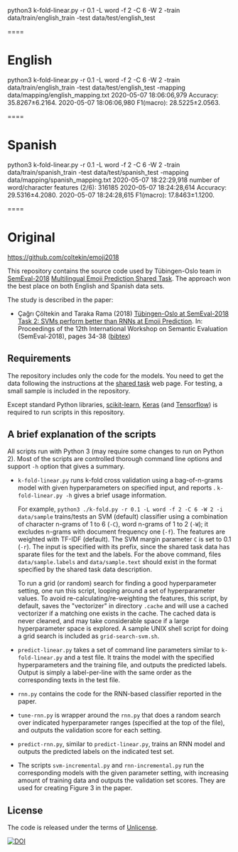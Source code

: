 python3 k-fold-linear.py -r 0.1 -L word -f 2 -C 6 -W 2 -train data/train/english_train -test data/test/english_test

====

# English
python3 k-fold-linear.py -r 0.1 -L word -f 2 -C 6 -W 2 -train data/train/english_train -test data/test/english_test -mapping data/mapping/english_mapping.txt
2020-05-07 18:06:06,979 Accuracy: 35.8267±6.2164.
2020-05-07 18:06:06,980 F1(macro): 28.5225±2.0563.

====

# Spanish
python3 k-fold-linear.py -r 0.1 -L word -f 2 -C 6 -W 2 -train data/train/spanish_train -test data/test/spanish_test -mapping data/mapping/spanish_mapping.txt
2020-05-07 18:22:29,918 number of word/character features (2/6): 316185
2020-05-07 18:24:28,614 Accuracy: 29.5316±4.2080.
2020-05-07 18:24:28,615 F1(macro): 17.8463±1.1200.

====



# Original
https://github.com/coltekin/emoji2018

This repository contains the source code used by Tübingen-Oslo team in
[SemEval-2018](http://alt.qcri.org/semeval2018/)
[Multilingual Emoji Prediction Shared Task](https://competitions.codalab.org/competitions/17344).
The approach won the best place on both English and Spanish data sets.

The study is described in the paper:

- Çağrı Çöltekin and Taraka Rama (2018) [Tübingen-Oslo at SemEval-2018
    Task 2: SVMs perform better than RNNs at Emoji Prediction](semeval2018paper.pdf).
    In: Proceedings of the 12th International Workshop on Semantic Evaluation
    (SemEval-2018),  pages 34-38 ([bibtex](semeval2018paper.bib))

## Requirements

The repository includes only the code for the models.
You need to get the data following the instructions at
the [shared task](https://competitions.codalab.org/competitions/17344) web page.
For testing, a small sample is included in the repository.

Except standard Python libraries,
[scikit-learn](scikit-learn.org/),
[Keras](https://keras.io/)
(and [Tensorflow](https://www.tensorflow.org/))
is required to run scripts in this repository.

## A brief explanation of the scripts

All scripts run with Python 3 (may require some changes to run on
Python 2). Most of the scripts are controlled thorough command line
options and support `-h` option that gives a summary.

- `k-fold-linear.py` runs k-fold cross validation using a
    bag-of-n-grams model with given hyperparameters on specified input,
    and reports .
    `k-fold-linear.py -h` gives a brief usage information.

    For example,
    `python3 ./k-fold.py -r 0.1 -L word -f 2 -C 6 -W 2 -i data/sample`
    trains/tests an SVM (default) classifier using a combination of character
    n-grams of 1 to 6 (`-C`), word n-grams of 1 to 2 (`-W`);
    it excludes n-grams with document frequency one (`-f`).
    The features are weighted with TF-IDF (default).
    The SVM margin parameter `C` is set to 0.1 (`-r`).
    The input is specified with its prefix, since the shared task data
    has sparate files for the text and the labels.
    For the above command,
    files `data/sample.labels` and `data/sample.text` should
    exist in the format specified by the shared task data description.

    To run a grid (or random) search for finding a good hyperparameter setting,
    one run this script, looping around a set of hyperparameter values.
    To avoid re-calculating/re-weighting the features,
    this script, by default, saves the "vectorizer" in directory `.cache`
    and will use a cached vectorizer if a matching one exists in the cache.
    The cached data is never cleaned,
    and may take considerable space if a large hyperparameter space is explored.
    A sample UNIX shell script for doing a grid search is included as
    `grid-search-svm.sh`.

- `predict-linear.py` takes a set of command line parameters
    similar to `k-fold-linear.py` and a test file.
    It trains the model with the specified hyperparameters and the training file,
    and outputs the predicted labels.
    Output is simply a label-per-line with the same order
    as the corresponding texts in the test file.

- `rnn.py` contains the code for the RNN-based classifier reported in
    the paper.

- `tune-rnn.py` is wrapper around the `rnn.py` that does a random search
  over indicated hyperparameter ranges (specified at the top of the file),
  and outputs the validation score for each setting.

- `predict-rnn.py`, similar to `predict-linear.py`,
    trains an RNN model and outputs the predicted labels on the
    indicated test set.

- The scripts `svm-incremental.py` and `rnn-incremental.py` run the
    corresponding models with the given parameter setting,
    with increasing amount of training data and outputs the validation set scores.
    They are used for creating Figure 3 in the paper.

## License

The code is released under the terms of [Unlicense](http://unlicense.org/).

[![DOI](https://zenodo.org/badge/DOI/10.5281/zenodo.1219193.svg)](https://doi.org/10.5281/zenodo.1219193)
